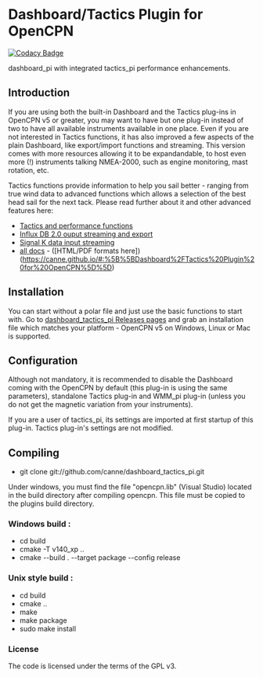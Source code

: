 # Dashboard/Tactics Plugin for OpenCPN

[![Codacy Badge](https://api.codacy.com/project/badge/Grade/23e5625c7b5a4aa4a3b3696b5a7795d2)](https://app.codacy.com/app/petri38-github/dashboard_tactics_pi?utm_source=github.com&utm_medium=referral&utm_content=canne/dashboard_tactics_pi&utm_campaign=Badge_Grade_Settings)

dashboard_pi with integrated tactics_pi performance enhancements.

## Introduction

If you are using both the built-in Dashboard and the Tactics plug-ins in OpenCPN v5 or greater, you may want to have but one plug-in instead of two to have all available instruments available in one place. Even if you are not interested in Tactics functions, it has also improved a few aspects of the plain Dashboard, like export/import functions and streaming. This version comes with more resources allowing it to be expandandable, to host even more (!) instruments talking NMEA-2000, such as engine monitoring, mast rotation, etc.

Tactics functions provide information to help you sail better - ranging from true wind data to advanced functions which allows a selection of the best head sail for the next tack. Please read further about it and other advanced features here:
* [Tactics and performance functions](docs/Tactics.md)
* [Influx DB 2.0 ouput streaming and export](docs/influxdb/InfluxDBStreamer.pdf)
* [Signal K data input streaming](docs/signalk/SignalKInputStreamerUsage.pdf)
* [all docs](docs/README.md) - ([HTML/PDF formats here])(https://canne.github.io/#:%5B%5BDashboard%2FTactics%20Plugin%20for%20OpenCPN%5D%5D)

## Installation

You can start without a polar file and just use the basic functions to start with. Go to [dashboard_tactics_pi Releases pages](https://github.com/canne/dashboard_tactics_pi/releases) and grab an installation file which matches your platform - OpenCPN v5 on Windows, Linux or Mac is supported.

## Configuration

Although not mandatory, it is recommended to disable the Dashboard coming with the OpenCPN by default (this plug-in is using the same parameters), standalone Tactics plug-in and WMM_pi plug-in (unless you do not get the magnetic variation from your instruments).

If you are a user of tactics_pi, its settings are imported at first startup of this plug-in. Tactics plug-in's settings are not modified.

## Compiling

* git clone git://github.com/canne/dashboard_tactics_pi.git

Under windows, you must find the file "opencpn.lib" (Visual Studio) located in the build directory after compiling opencpn. 
This file must be copied to the plugins build directory.

### Windows build :

* cd build
* cmake  -T v140_xp ..
* cmake --build . --target package --config release

### Unix style build :

* cd build
* cmake ..
* make
* make package
* sudo make install


### License

The code is licensed under the terms of the GPL v3.
